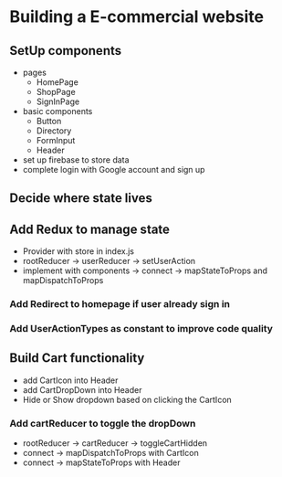 # Building a E-commercial website
## SetUp components
- pages
  - HomePage
  - ShopPage
  - SignInPage
- basic components
  - Button
  - Directory
  - FormInput
  - Header
- set up firebase to store data
- complete login with Google account and sign up
## Decide where state lives

## Add Redux to manage state
  - Provider with store in index.js
  - rootReducer -> userReducer -> setUserAction 
  - implement with components -> connect -> mapStateToProps and mapDispatchToProps

### Add Redirect to homepage if user already sign in 
### Add UserActionTypes as constant to improve code quality

## Build Cart functionality
  - add CartIcon into Header
  - add CartDropDown into Header
  - Hide or Show dropdown based on clicking the CartIcon

### Add cartReducer to toggle the dropDown 
  - rootReducer -> cartReducer -> toggleCartHidden
  - connect -> mapDispatchToProps with CartIcon
  - connect -> mapStateToProps with Header
